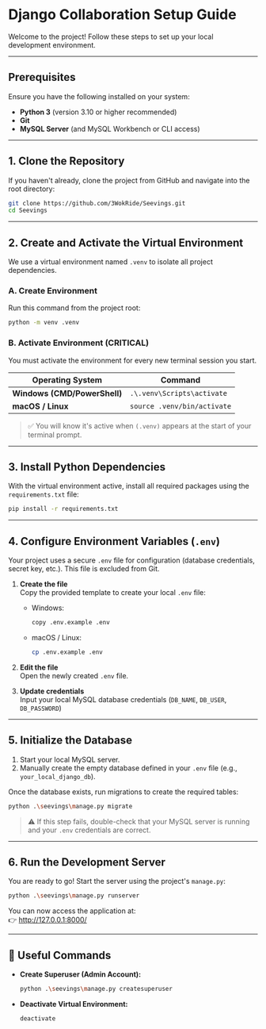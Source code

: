 # Django Collaboration Setup Guide

Welcome to the project! Follow these steps to set up your local development environment.

---

## Prerequisites
Ensure you have the following installed on your system:
- **Python 3** (version 3.10 or higher recommended)  
- **Git**  
- **MySQL Server** (and MySQL Workbench or CLI access)  

---

## 1. Clone the Repository
If you haven't already, clone the project from GitHub and navigate into the root directory:

```bash
git clone https://github.com/3WokRide/Seevings.git
cd Seevings
```

---

## 2. Create and Activate the Virtual Environment
We use a virtual environment named `.venv` to isolate all project dependencies.

### A. Create Environment
Run this command from the project root:

```bash
python -m venv .venv
```

### B. Activate Environment (CRITICAL)
You must activate the environment for every new terminal session you start.

| Operating System | Command |
|------------------|----------|
| **Windows (CMD/PowerShell)** | `.\.venv\Scripts\activate` |
| **macOS / Linux** | `source .venv/bin/activate` |

> ✅ You will know it's active when `(.venv)` appears at the start of your terminal prompt.

---

## 3. Install Python Dependencies
With the virtual environment active, install all required packages using the `requirements.txt` file:

```bash
pip install -r requirements.txt
```

---

## 4. Configure Environment Variables (`.env`)
Your project uses a secure `.env` file for configuration (database credentials, secret key, etc.). This file is excluded from Git.

1. **Create the file**  
   Copy the provided template to create your local `.env` file:  
   - Windows:  
     ```bash
     copy .env.example .env
     ```  
   - macOS / Linux:  
     ```bash
     cp .env.example .env
     ```  

2. **Edit the file**  
   Open the newly created `.env` file.  

3. **Update credentials**  
Input your local MySQL database credentials (`DB_NAME`, `DB_USER`, `DB_PASSWORD`)  

---

## 5. Initialize the Database
1. Start your local MySQL server.  
2. Manually create the empty database defined in your `.env` file (e.g., `your_local_django_db`).  

Once the database exists, run migrations to create the required tables:

```bash
python .\seevings\manage.py migrate
```

> ⚠️ If this step fails, double-check that your MySQL server is running and your `.env` credentials are correct.

---

## 6. Run the Development Server
You are ready to go! Start the server using the project's `manage.py`:

```bash
python .\seevings\manage.py runserver
```

You can now access the application at:  
👉 http://127.0.0.1:8000/

---

## 🔧 Useful Commands
- **Create Superuser (Admin Account):**
  ```bash
  python .\seevings\manage.py createsuperuser
  ```
- **Deactivate Virtual Environment:**
  ```bash
  deactivate
  ```
